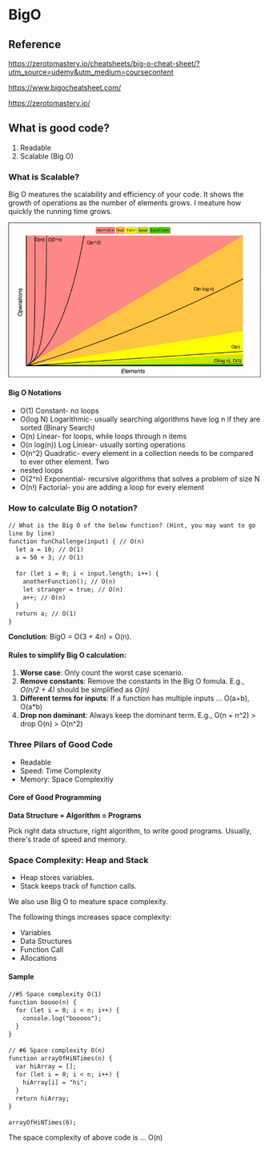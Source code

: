 # BigO

## Reference
https://zerotomastery.io/cheatsheets/big-o-cheat-sheet/?utm_source=udemy&utm_medium=coursecontent

https://www.bigocheatsheet.com/

https://zerotomastery.io/

## What is good code?
1. Readable
2. Scalable (Big O)

### What is Scalable?
Big O meatures the scalability and efficiency of your code. It shows the growth of operations as the number of elements grows. I meature how quickly the running time grows.

![image](./misc/big_o_complexity_chart.png)


#### Big O Notations
* O(1) Constant- no loops
* O(log N) Logarithmic- usually searching algorithms have log n if they are sorted (Binary Search)
* O(n) Linear- for loops, while loops through n items
* O(n log(n)) Log Liniear- usually sorting operations
* O(n^2) Quadratic- every element in a collection needs to be compared to ever other element. Two
* nested loops
* O(2^n) Exponential- recursive algorithms that solves a problem of size N
* O(n!) Factorial- you are adding a loop for every element


### How to calculate Big O notation?
```
// What is the Big O of the below function? (Hint, you may want to go line by line)
function funChallenge(input) { // O(n)
  let a = 10; // O(1)
  a = 50 + 3; // O(1)

  for (let i = 0; i < input.length; i++) {
    anotherFunction(); // O(n)
    let stranger = true; // O(n)
    a++; // O(n)
  }
  return a; // O(1)
}
```
__Conclution__: BigO = O(3 + 4n) = O(n).

#### Rules to simplify Big O calculation:
1. __Worse case__: Only count the worst case scenario.
2. __Remove constants__: Remove the constants in the Big O fomula. E.g., _O(n/2 + 4)_ should be simplified as _O(n)_
3. __Different terms for inputs__: If a function has multiple inputs ... O(a+b), O(a*b)
4. __Drop non dominant__: Always keep the dominant term. E.g., O(n + n^2) > drop O(n) > O(n^2)

### Three Pilars of Good Code
* Readable
* Speed: Time Complexity
* Memory: Space Complexitiy

#### Core of Good Programming
__Data Structure + Algorithm = Programs__

Pick right data structure, right algorithm, to write good programs. Usually, there's trade of speed and memory.

### Space Complexity: Heap and Stack
* Heap stores variables.
* Stack keeps track of function calls.

We also use Big O to meature space complexity.

The following things increases space complexity:
* Variables
* Data Structures
* Function Call
* Allocations

#### Sample
```
//#5 Space complexity O(1)
function boooo(n) {
  for (let i = 0; i < n; i++) {
    console.log("booooo");
  }
}

// #6 Space complexity O(n)
function arrayOfHiNTimes(n) {
  var hiArray = [];
  for (let i = 0; i < n; i++) {
    hiArray[i] = "hi";
  }
  return hiArray;
}

arrayOfHiNTimes(6);
```

The space complexity of above code is ... O(n)